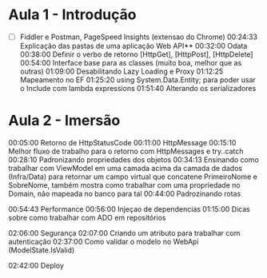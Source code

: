 # Aula 1 - Introdução

- [ ] Fiddler e Postman, PageSpeed Insights (extensao do Chrome)
 00:24:33 Explicação das pastas de uma aplicação Web API**
 00:32:00 Odata
 00:38:00 Definir o verbo de retorno \[HttpGet], \[HttpPost], \[HttpDelete] 
 00:54:00 Interface base para as classes (muito boa, melhor que as outras)
 01:09:00 Desabilitando Lazy Loading e Proxy
 01:12:25 Mapeamento no EF
 01:25:20 using System.Data.Entity; para poder usar o Include com lambda expressions
 01:51:40 Alterando os serializadores

# Aula 2 - Imersão
 00:05:00 Retorno de HttpStatusCode
 00:11:00 HttpMessage
 00:15:10 Melhor fluxo de trabalho para o retorno com HttpMessages e try..catch
 00:28:10 Padronizando propriedades dos objetos
 00:34:13 Ensinando como trabalhar com ViewModel em uma camada acima da camada de dados (Infra/Data) para retornar um campo virtual que  concatene PrimeiroNome e SobreNome, também mostra como trabalhar com uma propriedade no Domain, não mapeada no banco para tal
 00:44:00 Padrozinando rotas

 00:54:43 Performance
 00:56:00 Injeçao de dependencias
 01:15:00 Dicas sobre como trabalhar com ADO em repositórios

 02:06:00 Segurança
 02:07:00 Criando um atributo para trabalhar com autenticação
 02:37:00 Como validar o modelo no WebApi (ModelState.IsValid)

 02:42:00 Deploy
